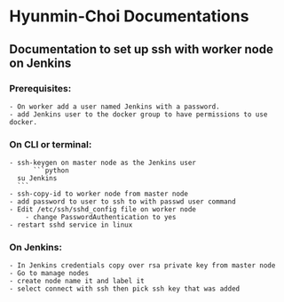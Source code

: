 # Hyunmin-Choi Documentations

## Documentation to set up ssh with worker node on Jenkins
### Prerequisites:
 	- On worker add a user named Jenkins with a password.
	- add Jenkins user to the docker group to have permissions to use docker.
       
### On CLI or terminal:
	- ssh-keygen on master node as the Jenkins user
          ```python
	  su Jenkins
	  ```
	- ssh-copy-id to worker node from master node
	- add password to user to ssh to with passwd user command
	- Edit /etc/ssh/sshd_config file on worker node
		- change PasswordAuthentication to yes
	- restart sshd service in linux
### On Jenkins:
	- In Jenkins credentials copy over rsa private key from master node  
	- Go to manage nodes 
	- create node name it and label it 
	- select connect with ssh then pick ssh key that was added 
	
